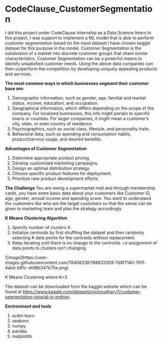 # CodeClause_CustomerSegmentation

I did this project under CodeClause Internship as a Data Science Intern.In this project, I was support to implement a ML model that is able to perform customer segmentation based on the input dataset.I have chosen kaggle dataset for this purpose in the model.
Customer Segmentation is the subdivision of a market into discrete customer groups that share similar characteristics. Customer Segmentation can be a powerful means to identify unsatisfied customer needs. Using the above data companies can then outperform the competition by developing uniquely appealing products and services.

<b>The most common ways in which businesses segment their customer base are:</b>
<ol>
  <li>Demographic information, such as gender, age, familial and marital status, income, education, and occupation.</li>
  <li>Geographical information, which differs depending on the scope of the company. For localized businesses, this info might pertain to specific towns or counties. For larger companies, it might mean a customer’s city, state, or even country of residence.</li>
  <li>Psychographics, such as social class, lifestyle, and personality traits.</li>
  <li>Behavioral data, such as spending and consumption habits, product/service usage, and desired benefits.</li>
</ol>
<b>Advantages of Customer Segmentation</b>
<ol>
  <li>Determine appropriate product pricing.</li>
  <li>Develop customized marketing campaigns.</li>
  <li>Design an optimal distribution strategy.</li>
  <li>Choose specific product features for deployment.</li>
  <li>Prioritize new product development efforts.</li>
 </ol>
 
<b>The Challenge</b>
You are owing a supermarket mall and through membership cards, you have some basic data about your customers like Customer ID, age, gender, annual income and spending score. You want to understand the customers like who are the target customers so that the sense can be given to marketing team and plan the strategy accordingly.

<b>K Means Clustering Algorithm</b>
<ol>
  <li>Specify number of clusters K.</li>
<li>Initialize centroids by first shuffling the dataset and then randomly selecting K data points for the centroids without replacement.</li>
<li>Keep iterating until there is no change to the centroids. i.e assignment of data points to clusters isn’t changing.</li>
</ol>
![image](https://user-images.githubusercontent.com/78408338/198832009-7d8f7140-761f-4abd-b91c-efd6b347b75e.png)


K Means Clustering where K=3

The dataset can be downloaded from the kaggle website which can be found at https://www.kaggle.com/datasets/vjchoudhary7/customer-segmentation-tutorial-in-python.

<b>Environment and tools</b>
<ol>
  <li>scikit-learn</li>
  <li>seaborn</li>
  <li>numpy</li>
  <li>pandas</li>
  <li>matplotlib</li>
